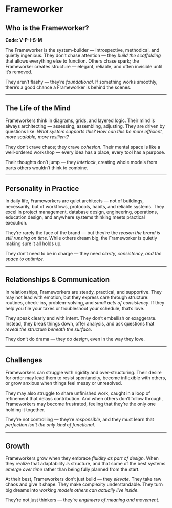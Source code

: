 # Frameworker
## Who is the Frameworker?
**Code: V-P-I-S-M**

The Frameworker is the system-builder — introspective, methodical, and quietly ingenious. They don’t chase attention — they *build the scaffolding* that allows everything else to function. Others chase spark; the Frameworker creates structure — elegant, reliable, and often invisible until it’s removed.

They aren’t flashy — they’re *foundational*. If something works smoothly, there’s a good chance a Frameworker is behind the scenes.

---

## The Life of the Mind

Frameworkers think in diagrams, grids, and layered logic. Their mind is always architecting — assessing, assembling, adjusting. They are driven by questions like: *What system supports this? How can this be more efficient, more scalable, more resilient?*

They don’t crave chaos; they crave *cohesion*. Their mental space is like a well-ordered workshop — every idea has a place, every tool has a purpose.

Their thoughts don’t jump — they *interlock*, creating whole models from parts others wouldn’t think to combine.

---

## Personality in Practice

In daily life, Frameworkers are quiet architects — not of buildings, necessarily, but of workflows, protocols, habits, and reliable systems. They excel in project management, database design, engineering, operations, education design, and anywhere systems thinking meets practical execution.

They’re rarely the face of the brand — but they’re the *reason the brand is still running on time*. While others dream big, the Frameworker is quietly making sure it all holds up.

They don’t need to be in charge — they need *clarity, consistency, and the space to optimize*.

---

## Relationships & Communication

In relationships, Frameworkers are steady, practical, and supportive. They may not lead with emotion, but they express care through structure: routines, check-ins, problem-solving, and *small acts of consistency*. If they help you file your taxes or troubleshoot your schedule, that’s love.

They speak clearly and with intent. They don’t embellish or exaggerate. Instead, they break things down, offer analysis, and ask questions that *reveal the structure beneath the surface*.

They don’t do drama — they do *design*, even in the way they love.

---

## Challenges

Frameworkers can struggle with rigidity and over-structuring. Their desire for order may lead them to resist spontaneity, become inflexible with others, or grow anxious when things feel messy or unresolved.

They may also struggle to share unfinished work, caught in a loop of refinement that delays contribution. And when others don’t follow through, Frameworkers may become frustrated, feeling that they’re the only one holding it together.

They’re not controlling — they’re *responsible*, and they must learn that *perfection isn’t the only kind of functional*.

---

## Growth

Frameworkers grow when they embrace *fluidity as part of design*. When they realize that adaptability *is* structure, and that some of the best systems *emerge over time* rather than being fully planned from the start.

At their best, Frameworkers don’t just build — they *elevate*. They take raw chaos and give it shape. They make complexity understandable. They turn big dreams into *working models others can actually live inside*.

They’re not just thinkers — they’re *engineers of meaning and movement*.
